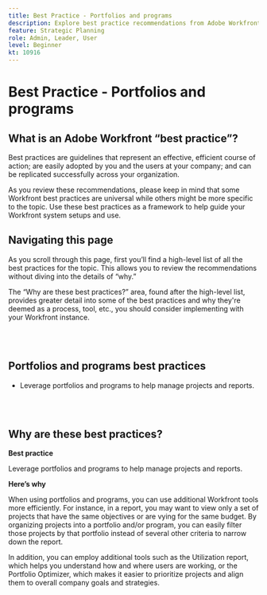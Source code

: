 ```yaml
---
title: Best Practice - Portfolios and programs
description: Explore best practice recommendations from Adobe Workfront experts about setting up, managing, and using portfolios and programs.
feature: Strategic Planning
role: Admin, Leader, User
level: Beginner
kt: 10916
---
```


# Best Practice - Portfolios and programs

## What is an Adobe Workfront “best practice”? 

Best practices are guidelines that represent an effective, efficient course of action; are easily adopted by you and the users at your company; and can be replicated successfully across your organization. 

As you review these recommendations, please keep in mind that some Workfront best practices are universal while others might be more specific to the topic. Use these best practices as a framework to help guide your Workfront system setups and use.

## Navigating this page 

As you scroll through this page, first you’ll find a high-level list of all the best practices for the topic. This allows you to review the recommendations without diving into the details of “why.” 

The “Why are these best practices?” area, found after the high-level list, provides greater detail into some of the best practices and why they're deemed as a process, tool, etc., you should consider implementing with your Workfront instance. 

</br>
</br>

## Portfolios and programs best practices 

* Leverage portfolios and programs to help manage projects and reports.

</br>
</br>

## Why are these best practices? 

**Best practice**

Leverage portfolios and programs to help manage projects and reports.

**Here’s why**

When using portfolios and programs, you can use additional Workfront tools more efficiently. For instance, in a report, you may want to view only a set of projects that have the same objectives or are vying for the same budget. By organizing projects into a portfolio and/or program, you can easily filter those projects by that portfolio instead of several other criteria to narrow down the report. 

In addition, you can employ additional tools such as the Utilization report, which helps you understand how and where users are working, or the Portfolio Optimizer, which makes it easier to prioritize projects and align them to overall company goals and strategies. 
